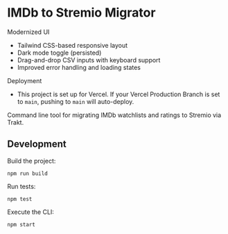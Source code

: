 # IMDb to Stremio Migrator

Modernized UI
- Tailwind CSS-based responsive layout
- Dark mode toggle (persisted)
- Drag-and-drop CSV inputs with keyboard support
- Improved error handling and loading states

Deployment
- This project is set up for Vercel. If your Vercel Production Branch is set to `main`, pushing to `main` will auto-deploy.

Command line tool for migrating IMDb watchlists and ratings to Stremio via Trakt.

## Development

Build the project:

```
npm run build
```

Run tests:

```
npm test
```

Execute the CLI:

```
npm start
```
